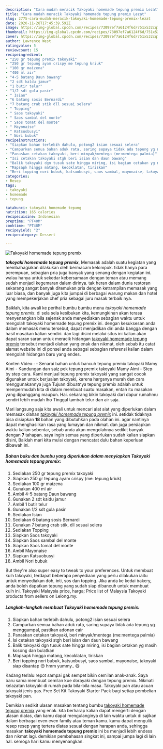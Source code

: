 ```yaml
---
description: "Cara mudah meracik Takoyaki homemade tepung premix Lezat"
title: "Cara mudah meracik Takoyaki homemade tepung premix Lezat"
slug: 2775-cara-mudah-meracik-takoyaki-homemade-tepung-premix-lezat
date: 2020-11-28T17:45:39.592Z
image: https://img-global.cpcdn.com/recipes/73097ef7a6124f6d/751x532cq70/takoyaki-homemade-tepung-premix-foto-resep-utama.jpg
thumbnail: https://img-global.cpcdn.com/recipes/73097ef7a6124f6d/751x532cq70/takoyaki-homemade-tepung-premix-foto-resep-utama.jpg
cover: https://img-global.cpcdn.com/recipes/73097ef7a6124f6d/751x532cq70/takoyaki-homemade-tepung-premix-foto-resep-utama.jpg
author: Lawrence West
ratingvalue: 5
reviewcount: 15
recipeingredient:
- "250 gr tepung premix takoyaki"
- "250 gr tepung ayam crispy me tepung kriuk"
- "100 gr maizena"
- "400 ml air"
- "4-5 batang Daun bawang"
- "2 sdt kaldu jamur"
- "1 butir telur"
- "1/2 sdt gula pasir"
- " Isian"
- "6 batang sosis Bernardi"
- "7 batang crab stik dll sesuai selera"
- " Topping"
- " Saos takoyaki"
- " Saos sambal del monte"
- " Saos tomat del monte"
- " Mayonaise"
- " Katsuobusyi"
- " Nori bubuk"
recipeinstructions:
- "Siapkan bahan terlebih dahulu, potong2 isian sesuai selera"
- "Campurkan semua bahan aduk rata, saring supaya tidak ada tepung yg menggumpal, pastikan adonan cair"
- "Panaskan cetakan takoyaki, beri minyak/mentega (me:mentega palmia)"
- "Isi cetakan takoyaki stgh beri isian dan daun bawang"
- "Balik takoyaki dgn tusuk sate hingga miring, isi bagian cetakan yg masih kosong dan bulatkan"
- "Mapsapk hingga matang, kecoklatan, tiriskan"
- "Beri topping nori bubuk, katsuobusyi, saos sambal, mayonaise, takoyaki siap disantap 😊 hmm yummy.. 😋"
categories:
- Resep
tags:
- takoyaki
- homemade
- tepung

katakunci: takoyaki homemade tepung 
nutrition: 165 calories
recipecuisine: Indonesian
preptime: "PT40M"
cooktime: "PT48M"
recipeyield: "2"
recipecategory: Dessert

---
```



![Takoyaki homemade tepung premix](https://img-global.cpcdn.com/recipes/73097ef7a6124f6d/751x532cq70/takoyaki-homemade-tepung-premix-foto-resep-utama.jpg)

<b><i>takoyaki homemade tepung premix</i></b>, Memasak adalah suatu kegiatan yang membahagiakan dilakukan oleh bermacam kelompok. tidak hanya para perempuan, sebagian pria juga banyak yang senang dengan kegiatan ini. walau hanya untuk sekedar kebersamaan dengan teman atau memang sudah menjadi kegemaran dalam dirinya. tak heran dalam dunia restoran sekarang sangat banyak ditemukan pria dengan ketrampilan memasak yang luar biasa, dan banyak juga kita jumpai di berbagai warung makan dan hotel yang mempekerjakan chef pria sebagai juru masak terbaik nya.

Baiklah, kita awali ke perihal bumbu bumbu menu <i>takoyaki homemade tepung premix</i>. di sela sela kesibukan kita, kemungkinan akan terasa menyenangkan bila sejenak anda menyediakan sebagian waktu untuk mengolah takoyaki homemade tepung premix ini. dengan kesuksesan anda dalam memasak menu tersebut, dapat menjadikan diri anda bangga dengan hasil masakan kalian sendiri. dan lagi disini melalui situs ini kalian akan dapat saran saran untuk meracik hidangan <u>takoyaki homemade tepung premix</u> tersebut menjadi olahan yang enak dan nikmat, oleh sebab itu catat alamat website ini di ponsel anda sebagai sebagian referensi kalian dalam mengolah hidangan baru yang endes.

Konten Video : - Senarai bahan untuk bancuh tepung premix takoyaki Mamy Aimi - Kandungan dan saiz pek tepung premix takoyaki Mamy Aimi - Step by step cara. Kami menjual tepung premix takoyaki yang sangat cocok digunakan untuk berjualan takoyaki, karena harganya murah dan cara menggunakannya juga Tujuan dibuatnya tepung premix adalah untuk mempermudah kita di dalam membuat suatu masakan, entah itu masakan yang dipanggang maupun. Hai. sekarang bikin takoyaki dari dapur rumahmu sendiri lebih mudah lho Tinggal tambah telur dan air saja.


Mari langsung saja kita awali untuk mencari alat alat yang diperlukan dalam memasak olahan <u><i>takoyaki homemade tepung premix</i></u> ini. setidak tidaknya bisa disiapkan <b>18</b> bahan yang dibutuhkan pada olahan ini. agar nantinya dapat menghasilkan rasa yang lumayan dan nikmat. dan juga persiapkan waktu kalian sebentar, sebab anda akan mengolahnya sedikit banyak dengan <b>7</b> tahapan. saya ingin semua yang diperlukan sudah kalian siapkan disini, Baiklah mari kita mulai dengan mencatat dulu bahan keperluan dibawah ini.

<!--inarticleads1-->

##### Bahan baku dan bumbu yang diperlukan dalam menyiapkan Takoyaki homemade tepung premix:

1. Sediakan 250 gr tepung premix takoyaki
1. Siapkan 250 gr tepung ayam crispy (me: tepung kriuk)
1. Sediakan 100 gr maizena
1. Gunakan 400 ml air
1. Ambil 4-5 batang Daun bawang
1. Gunakan 2 sdt kaldu jamur
1. Ambil 1 butir telur
1. Gunakan 1/2 sdt gula pasir
1. Sediakan  Isian
1. Sediakan 6 batang sosis Bernardi
1. Gunakan 7 batang crab stik, dll sesuai selera
1. Sediakan  Topping
1. Siapkan  Saos takoyaki
1. Siapkan  Saos sambal del monte
1. Siapkan  Saos tomat del monte
1. Ambil  Mayonaise
1. Siapkan  Katsuobusyi
1. Ambil  Nori bubuk


But they&#39;re also super easy to tweak to your preferences. Untuk membuat kuih takoyaki, terdapat beberapa penyediaan yang perlu dilakukan iaitu untuk menyediakan doh, inti, sos dan topping. Jika anda ke kedai bakery, anda boleh dapatkan tepung yang sudah siap dibancuh untuk membuat kuih ini. Takoyaki Malaysia price, harga; Price list of Malaysia Takoyaki products from sellers on Lelong.my. 

<!--inarticleads2-->

##### Langkah-langkah membuat Takoyaki homemade tepung premix:

1. Siapkan bahan terlebih dahulu, potong2 isian sesuai selera
1. Campurkan semua bahan aduk rata, saring supaya tidak ada tepung yg menggumpal, pastikan adonan cair
1. Panaskan cetakan takoyaki, beri minyak/mentega (me:mentega palmia)
1. Isi cetakan takoyaki stgh beri isian dan daun bawang
1. Balik takoyaki dgn tusuk sate hingga miring, isi bagian cetakan yg masih kosong dan bulatkan
1. Mapsapk hingga matang, kecoklatan, tiriskan
1. Beri topping nori bubuk, katsuobusyi, saos sambal, mayonaise, takoyaki siap disantap 😊 hmm yummy.. 😋


Kadang terlalu repot sampai gak sempet bikin cemilan anak-anak. Saya baru sama membuat cemilan kue dorayaki dengan tepung premix. Nikmati kelazatan takoyaki di rumah pada bila-bila masa. Takoyaki pan atau acuan takoyaki jenis gas. Free Set Kit Takoyaki Starter Pack bagi setiap pembelian takoyaki pan. 

Demikian sedikit ulasan masakan tentang bumbu <u>takoyaki homemade tepung premix</u> yang enak. kita berharap kalian dapat mengerti dengan ulasan diatas, dan kamu dapat mengulanginya di lain waktu untuk di sajikan dalam berbagai even even family atau teman kamu. kamu dapat mengulik resep resep yang tertera diatas sesuai dengan harapan anda, sehingga masakan <b>takoyaki homemade tepung premix</b> ini bs menjadi lebih endess dan nikmat lagi. demikian pembahasan singkat ini, sampai jumpa lagi di lain hal. semoga hari kamu menyenangkan.
